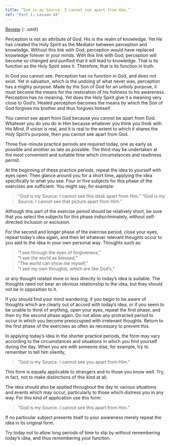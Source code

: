 ```yaml
---
title: “God is my Source. I cannot see apart from Him.”
ref: "Part 1: Lesson 43"
---
```


<a class="hide-review" href="/acim/workbook/l059/#l043">Review</a>
{: .omit}

Perception is not an attribute of God. His is the realm of knowledge.
Yet He has created the Holy Spirit as the Mediator between perception
and knowledge. Without this link with God, perception would have
replaced knowledge forever in your minds. With this link with God,
perception will become so changed and purified that it will lead to
knowledge. That is its function as the Holy Spirit sees it. Therefore,
that is its function in truth.

In God you cannot see. Perception has no function in God, and does not
exist. Yet in salvation, which is the undoing of what never was,
perception has a mighty purpose. Made by the Son of God for an unholy
purpose, it must become the means for the restoration of his holiness to
his awareness. Perception has no meaning. Yet does the Holy Spirit give
it a meaning very close to God’s. Healed perception becomes the means by
which the Son of God forgives his brother and thus forgives himself.

You cannot see apart from God because you cannot be apart from God.
Whatever you do you do in Him because whatever you think you think with
His Mind. If vision is real, and it is real to the extent to which it
shares the Holy Spirit’s purpose, then you cannot see apart from God.

Three five-minute practice periods are required today, one as early as
possible and another as late as possible. The third may be undertaken at
the most convenient and suitable time which circumstances and readiness
permit.

At the beginning of these practice periods, repeat the idea to yourself
with eyes open. Then glance around you for a short time, applying the
idea specifically to what you see. Four or five subjects for this phase
of the exercises are sufficient. You might say, for example:

> “God is my Source. I cannot see this desk apart from Him.”
> “God is my Source. I cannot see that picture apart from Him.”

Although this part of the exercise period should be relatively short, be
sure that you select the subjects for this phase indiscriminately,
without self-directed inclusion or exclusion.

For the second and longer phase of the exercise period, close your eyes,
repeat today’s idea again, and then let whatever relevant thoughts occur
to you add to the idea in your own personal way. Thoughts such as:

>	“I see through the eyes of forgiveness,”<br/>
>	“I see the world as blessed,”<br/>
>	“The world can show me myself,”<br/>
>	“I see my own thoughts, which are like God’s,”

or any thought related more or less directly to today’s idea is
suitable. The thoughts need not bear an obvious relationship to the
idea, but they should not be in opposition to it.

If you should find your mind wandering; if you begin to be aware of
thoughts which are clearly out of accord with today’s idea, or if you
seem to be unable to think of anything, open your eyes, repeat the first
phase, and then try the second phase again. Do not allow any protracted
period to occur in which you become preoccupied with irrelevant
thoughts. Return to the first phase of the exercises as often as
necessary to prevent this.

In applying today’s idea in the shorter practice periods, the form may
vary according to the circumstances and situations in which you find
yourself during the day. When you are with someone else, for example,
try to remember to tell him silently,

> “God is my Source. I cannot see you apart from Him.”

This form is equally applicable to strangers and to those you know well.
Try, in fact, not to make distinctions of this kind at all.

The idea should also be applied throughout the day to various situations
and events which may occur, particularly to those which distress you in
any way. For this kind of application use this form:

> “God is my Source. I cannot see this apart from Him.”

If no particular subject presents itself to your awareness merely repeat
the idea in its original form.

Try today not to allow long periods of time to slip by without
remembering today’s idea, and thus remembering your function.

